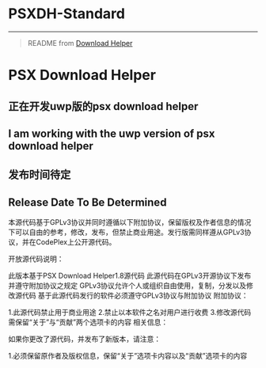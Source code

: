 # PSXDH-Standard



----
> README from [Download Helper](https://github.com/KOPElan/PSX-Download-Helper)
# PSX Download Helper

## 正在开发uwp版的psx download helper

## I am  working with the uwp version of psx download helper

## 发布时间待定

## Release Date To Be Determined

本源代码基于GPLv3协议并同时遵循以下附加协议，保留版权及作者信息的情况下可以自由的参考，修改，发布，但禁止商业用途。发行版需同样遵从GPLv3协议，并在CodePlex上公开源代码。

开放源代码说明：

此版本基于PSX Download Helper1.8源代码
此源代码在GPLv3开源协议下发布并遵守附加协议之规定
GPLv3协议允许个人或组织自由使用，复制，分发以及修改源代码
基于此源代码发行的软件必须遵守GPLv3协议与附加协议
附加协议：

1.此源代码禁止用于商业用途
2.禁止以本软件之名对用户进行收费
3.修改源代码需保留“关于”与“贡献”两个选项卡的内容
相关信息：

如果你更改了源代码，并发布了新版本，请注意：

1.必须保留原作者及版权信息，保留“关于”选项卡内容以及“贡献”选项卡的内容
